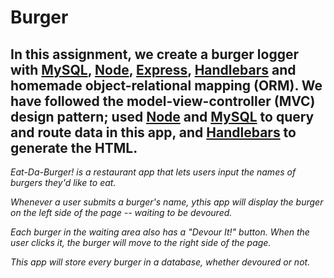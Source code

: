 # Burger

## In this assignment, we create a burger logger with **[MySQL](https://www.mysql.com/)**, **[Node](https://nodejs.org/)**, **[Express](https://expressjs.com/)**, **[Handlebars](https://handlebarsjs.com/)** and homemade object-relational mapping **(ORM).** We have followed the model-view-controller **(MVC)** design pattern; used **[Node](https://nodejs.org/)** and **[MySQL](https://www.mysql.com/)** to query and route data in this app, and **[Handlebars](https://handlebarsjs.com/)** to generate the HTML. ##

*Eat-Da-Burger! is a restaurant app that lets users input the names of burgers they'd like to eat.*

*Whenever a user submits a burger's name, ythis app will display the burger on the left side of the page -- waiting to be devoured.*

*Each burger in the waiting area also has a "Devour It!" button. When the user clicks it, the burger will move to the right side of the page.*

*This app will store every burger in a database, whether devoured or not.*